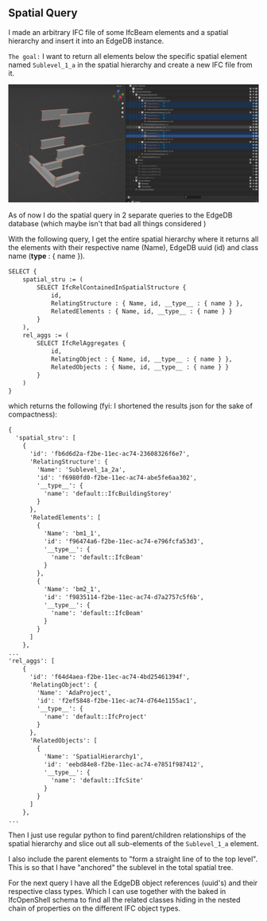 ## Spatial Query


I made an arbitrary IFC file of some IfcBeam elements and a spatial hierarchy and insert it into an EdgeDB instance. 

`The goal:` I want to return all elements below the specific spatial element named `Sublevel_1_a` in the 
spatial hierarchy and create a new IFC file from it. 

![Spatial Query Example in Blender](spatial_query_example_blender.png)


As of now I do the spatial query in 2 separate queries to the EdgeDB database (which maybe isn't that bad all things considered ) 

With the following query, I get the entire spatial hierarchy where it returns all the elements with their respective name (Name), EdgeDB uuid (id) and class name (__type__ : { name }).

```
SELECT {
    spatial_stru := (
        SELECT IfcRelContainedInSpatialStructure {
            id,
            RelatingStructure : { Name, id, __type__ : { name } },
            RelatedElements : { Name, id, __type__ : { name } }
        }
    ),
    rel_aggs := (
        SELECT IfcRelAggregates {
            id,
            RelatingObject : { Name, id, __type__ : { name } },
            RelatedObjects : { Name, id, __type__ : { name } }
        }
    ) 
}
```

which returns the following (fyi: I shortened the results json for the sake of compactness):

```
{
  'spatial_stru': [
    {
      'id': 'fb6d6d2a-f2be-11ec-ac74-23608326f6e7',
      'RelatingStructure': {
        'Name': 'Sublevel_1a_2a',
        'id': 'f6980fd0-f2be-11ec-ac74-abe5fe6aa302',
        '__type__': {
          'name': 'default::IfcBuildingStorey'
        }
      },
      'RelatedElements': [
        {
          'Name': 'bm1_1',
          'id': 'f96474a6-f2be-11ec-ac74-e796fcfa53d3',
          '__type__': {
            'name': 'default::IfcBeam'
          }
        },
        {
          'Name': 'bm2_1',
          'id': 'f9835114-f2be-11ec-ac74-d7a2757c5f6b',
          '__type__': {
            'name': 'default::IfcBeam'
          }
        }
      ]
    },
... 
'rel_aggs': [
    {
      'id': 'f64d4aea-f2be-11ec-ac74-4bd25461394f',
      'RelatingObject': {
        'Name': 'AdaProject',
        'id': 'f2ef5848-f2be-11ec-ac74-d764e1155ac1',
        '__type__': {
          'name': 'default::IfcProject'
        }
      },
      'RelatedObjects': [
        {
          'Name': 'SpatialHierarchy1',
          'id': 'eebd84e8-f2be-11ec-ac74-e7851f987412',
          '__type__': {
            'name': 'default::IfcSite'
          }
        }
      ]
    },
...
```

Then I just use regular python to find parent/children relationships of the spatial hierarchy and slice out all 
sub-elements of the `Sublevel_1_a` element. 

I also include the parent elements to "form a straight line of to the top level". 
This is so that I have "anchored" the sublevel in the total spatial tree. 

For the next query I have all the EdgeDB object references (uuid's) and their respective class types.
Which I can use together with the baked in IfcOpenShell schema to find all the related classes hiding in the nested 
chain of properties on the different IFC object types. 
